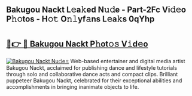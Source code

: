 ## Bakugou Nackt L𝚎a𝚔ed N𝚞𝚍e - Part-2Fc Vi𝚍𝚎o P𝚑𝚘tos - H𝚘𝚝 O𝚗𝚕yf𝚊ns L𝚎a𝚔s 0qYhp

# <h2><a href="http://kf2xcmr.oniu.top/?m=Bakugou+Nackt">🔗👉 🔴 Bakugou Nackt P𝚑ot𝚘𝚜 V𝚒d𝚎o</a></h2>

[![Bakugou Nackt Nu𝚍e𝚜](https://i.imgur.com/0qMVB7G.gif)](http://kf2xcmr.oniu.top/?m=Bakugou+Nackt)
Web-based entertainer and digital media artist Bakugou Nackt, acclaimed for publishing dance and lifestyle tutorials through solo and collaborative dance acts and compact clips. Brilliant puppeteer Bakugou Nackt, celebrated for their exceptional abilities and accomplishments in bringing inanimate objects to life.  
